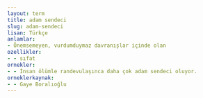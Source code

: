 ```yaml
---
layout: term
title: adam sendeci
slug: adam-sendeci
lisan: Türkçe
anlamlar:
- Önemsemeyen, vurdumduymaz davranışlar içinde olan
ozellikler:
- - sıfat
ornekler:
- - İnsan ölümle randevulaşınca daha çok adam sendeci oluyor.
orneklerkaynak:
- - Gaye Boralıoğlu
---
```

